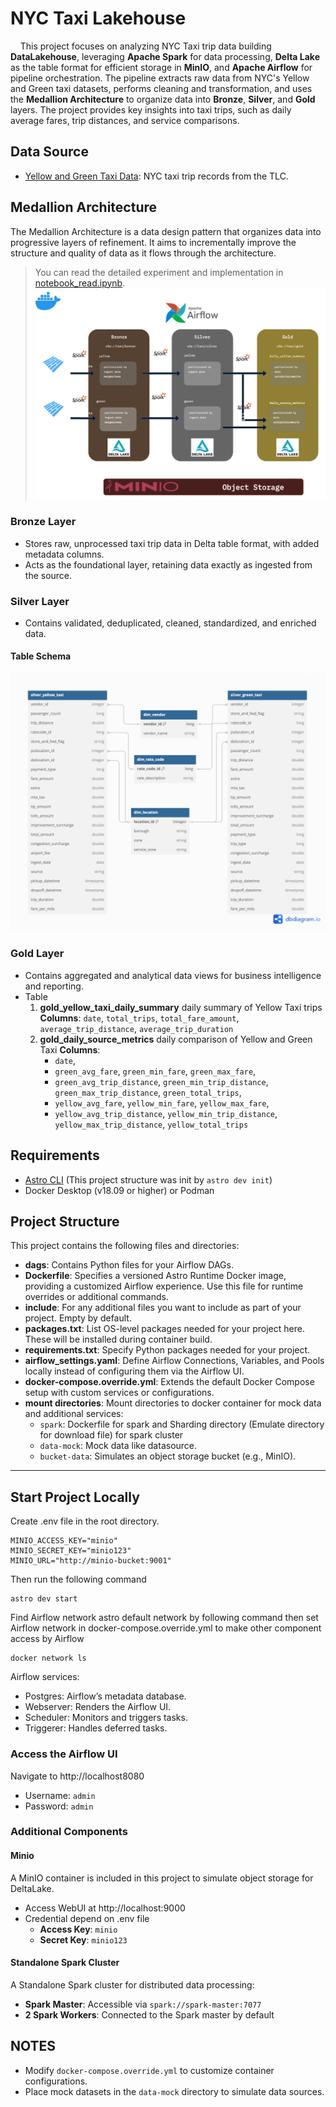 # NYC Taxi Lakehouse
&nbsp;&nbsp;&nbsp;&nbsp;This project focuses on analyzing NYC Taxi trip data building **DataLakehouse**, leveraging **Apache Spark** for data processing, **Delta Lake** as the table format for efficient storage in **MinIO**, and **Apache Airflow** for pipeline orchestration. The pipeline extracts raw data from NYC's Yellow and Green taxi datasets, performs cleaning and transformation, and uses the **Medallion Architecture** to organize data into **Bronze**, **Silver**, and **Gold** layers.
The project provides key insights into taxi trips, such as daily average fares, trip distances, and service comparisons.
## Data Source
- [Yellow and Green Taxi Data](https://www.nyc.gov/site/tlc/about/tlc-trip-record-data.page):  NYC taxi trip records from the TLC.

## Medallion Architecture
The Medallion Architecture is a data design pattern that organizes data into progressive layers of refinement. It aims to incrementally improve the structure and quality of data as it flows through the architecture. 
> You can read the detailed experiment and implementation in [notebook_read.ipynb](notebook_read.ipynb).
![Alt text](project_pictures/Project-Diagram.png)
### Bronze Layer
- Stores raw, unprocessed taxi trip data in Delta table format, with added metadata columns.
- Acts as the foundational layer, retaining data exactly as ingested from the source.
### Silver Layer
- Contains validated, deduplicated, cleaned, standardized, and enriched data.
#### Table Schema
![Alt text](project_pictures/Taxi-Table-Schema.png)

### Gold Layer
- Contains aggregated and analytical data views for business intelligence and reporting.
- Table 
   1.  **gold_yellow_taxi_daily_summary** daily summary of Yellow Taxi trips
    **Columns**: `date`, `total_trips`, `total_fare_amount`, `average_trip_distance`, `average_trip_duration`
   2. **gold_daily_source_metrics** daily comparison of Yellow and Green Taxi
**Columns**: 
      - `date`,  
      - `green_avg_fare`, `green_min_fare`, `green_max_fare`,
      - `green_avg_trip_distance`, `green_min_trip_distance`, `green_max_trip_distance`, `green_total_trips`, 
      - `yellow_avg_fare`, `yellow_min_fare`, `yellow_max_fare`,  
      - `yellow_avg_trip_distance`, `yellow_min_trip_distance`, `yellow_max_trip_distance`, `yellow_total_trips`  



## Requirements
- [Astro CLI](https://www.astronomer.io/docs/astro/cli/install-cli/) (This project structure was init by `astro dev init`)
- Docker Desktop (v18.09 or higher) or Podman

## Project Structure
This project contains the following files and directories:
- **dags**: Contains Python files for your Airflow DAGs.
- **Dockerfile**: Specifies a versioned Astro Runtime Docker image, providing a customized Airflow experience. Use this file for runtime overrides or additional commands.
- **include**: For any additional files you want to include as part of your project. Empty by default.
- **packages.txt**: List OS-level packages needed for your project here. These will be installed during container build.
- **requirements.txt**: Specify Python packages needed for your project.
- **airflow_settings.yaml**: Define Airflow Connections, Variables, and Pools locally instead of configuring them via the Airflow UI.
- **docker-compose.override.yml**: Extends the default Docker Compose setup with custom services or configurations.
- **mount directories**: Mount directories to docker container for mock data and additional services:
  - `spark`: Dockerfile for spark and Sharding directory (Emulate directory for download file) for spark cluster
  - `data-mock`: Mock data like datasource.
  - `bucket-data`: Simulates an object storage bucket (e.g., MinIO).

---

## Start Project Locally
Create .env file in the root directory.
```
MINIO_ACCESS_KEY="minio"
MINIO_SECRET_KEY="minio123"
MINIO_URL="http://minio-bucket:9001"
```

Then run the following command

```
astro dev start
```
Find Airflow network astro default network by following command then set Airflow network in docker-compose.override.yml to make other component access by Airflow
```
docker network ls
```

Airflow services:
- Postgres: Airflow’s metadata database.
- Webserver: Renders the Airflow UI.
- Scheduler: Monitors and triggers tasks.
- Triggerer: Handles deferred tasks.

### Access the Airflow UI
Navigate to http://localhost8080
- Username: `admin`
- Password: `admin`

### Additional Components
#### Minio
A MinIO container is included in this project to simulate object storage for DeltaLake.
- Access WebUI at http://localhost:9000
- Credential depend on .env file
   - **Access Key**: `minio`
   - **Secret Key**: `minio123`

#### Standalone Spark Cluster
A Standalone Spark cluster for distributed data processing:
- **Spark Master**: Accessible via `spark://spark-master:7077`
- **2 Spark Workers**: Connected to the Spark master by default

## NOTES
- Modify `docker-compose.override.yml` to customize container configurations.
- Place mock datasets in the `data-mock` directory to simulate data sources.











